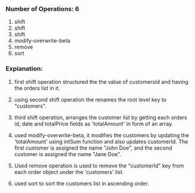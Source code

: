 ### Number of Operations: 6

1. shift
2. shift
3. shift
4. modify-overwrite-beta 
5. remove
6. sort

### Explanation:
1. first shift operation structured the the value of customersId and having the orders list in it.

2. using second shift operation the renames the root level key to "customers".

3. third shift operation, arranges the customer list by getting each orders id, date and totalPrice fields as 'totalAmount' in form of an array.

4. used modify-overwrite-beta, it modifies the customers by updating the 'totalAmount' using intSum function and also updates customerId. The first customer is assigned the name "John Doe", and the second customer is assigned the name "Jane Doe".

5. Used remove operation is used to remove the "customerId" key from each order object under the 'customers' list.

6. used sort to sort the customers list in ascending order.